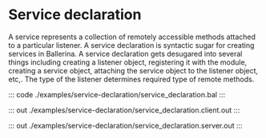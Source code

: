 # Service declaration

A service represents a collection of remotely accessible methods attached to a particular listener.
A service declaration is syntactic sugar for creating services in Ballerina. 
A service declaration gets desugared into several things including creating a listener object,
registering it with the module, creating a service object, attaching the service object to the listener object, etc,.
The type of the listener determines required type of remote methods.

::: code ./examples/service-declaration/service_declaration.bal :::

::: out ./examples/service-declaration/service_declaration.client.out :::

::: out ./examples/service-declaration/service_declaration.server.out :::